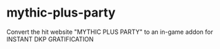 # mythic-plus-party
 
Convert the hit website "MYTHIC PLUS PARTY" to an in-game addon for INSTANT DKP GRATIFICATION
